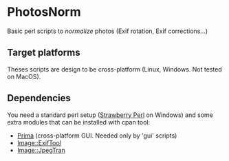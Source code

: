 # PhotosNorm
Basic perl scripts to _normalize_ photos (Exif rotation, Exif corrections...)

## Target platforms
Theses scripts are design to be cross-platform (Linux, Windows. Not tested on MacOS). 

## Dependencies
You need a standard perl setup ([Strawberry Perl](http://strawberryperl.com) on Windows) and some extra modules that can be installed with cpan tool:
* [Prima](https://metacpan.org/pod/Prima) (cross-platform GUI. Needed only by 'gui' scripts)
* [Image::ExifTool](https://metacpan.org/pod/Image::ExifTool)
* [Image::JpegTran](https://metacpan.org/pod/Image::JpegTran)
